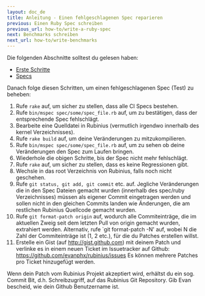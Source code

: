```yaml
---
layout: doc_de
title: Anleitung - Einen fehlgeschlagenen Spec reparieren
previous: Einen Ruby Spec schreiben
previous_url: how-to/write-a-ruby-spec
next: Benchmarks schreiben
next_url: how-to/write-benchmarks
---
```


Die folgenden Abschnitte solltest du gelesen haben:

  *  [Erste Schritte](/doc/de/getting-started/)
  *  [Specs](/doc/de/specs/)

Danach folge diesen Schritten, um einen fehlgeschlagenen Spec (Test) zu 
beheben:

  1. Rufe `rake` auf, um sicher zu stellen, dass alle CI Specs bestehen.
  2. Rufe `bin/mspec spec/some/spec_file.rb` auf, um zu bestätigen, dass der 
     entsprechende Spec fehlschlägt.
  3. Bearbeite eine Quelldatei in Rubinius (vermutlich irgendwo innerhalb des 
     kernel Verzeichnisses).
  4. Rufe `rake build` auf, um deine Veränderungen zu mitzukompilieren.
  5. Rufe `bin/mspec spec/some/spec_file.rb` auf, um zu sehen ob deine 
     Veränderungen den Spec zum Laufen bringen.
  6. Wiederhole die obigen Schritte, bis der Spec nicht mehr fehlschlägt.
  7. Rufe `rake` auf, um sicher zu stellen, dass es keine Regressionen gibt.
  8. Wechsle in das root Verzeichnis von Rubinius, falls noch nicht geschehen.
  9. Rufe `git status, git add, git commit` etc. auf. Jegliche Veränderungen 
     die in den Spec Dateien gemacht wurden (innerhalb des spec/ruby 
     Verzeichnisses) müssen als eigener Commit eingetragen werden und sollen 
     nicht in den gleichen Commits landen wie Änderungen, die am restlichen 
     Rubinius Quellcode gemacht wurden.
  10. Rufe `git format-patch origin` auf, wodurch alle Commiteinträge, die im 
      aktuellen Zweig seit dem letzten Pull von origin gemacht wurden, 
      extrahiert werden. Alternativ, rufe `git format-patch -N' auf, wobei N 
      die Zahl der Commiteinträge ist (1, 2 etc.), für die du Patches erstellen
      willst.
  11. Erstelle ein Gist (auf http://gist.github.com) mit deinem Patch und 
      verlinke es in einem neuen Ticket im Issuetracker auf Github: 
      https://github.com/evanphx/rubinius/issues Es können mehrere Patches pro
      Ticket hinzugefügt werden.

Wenn dein Patch vom Rubinius Projekt akzeptiert wird, erhältst du ein sog. 
Commit Bit, d.h. Schreibzugriff, auf das Rubinius Git Repository. Gib Evan 
bescheid, wie dein Github Benutzername ist.
